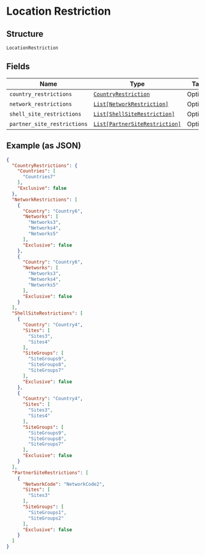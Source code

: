 
# Location Restriction

## Structure

`LocationRestriction`

## Fields

| Name | Type | Tags | Description |
|  --- | --- | --- | --- |
| `country_restrictions` | [`CountryRestriction`](../../doc/models/country-restriction.md) | Optional | - |
| `network_restrictions` | [`List[NetworkRestriction]`](../../doc/models/network-restriction.md) | Optional | - |
| `shell_site_restrictions` | [`List[ShellSiteRestriction]`](../../doc/models/shell-site-restriction.md) | Optional | - |
| `partner_site_restrictions` | [`List[PartnerSiteRestriction]`](../../doc/models/partner-site-restriction.md) | Optional | - |

## Example (as JSON)

```json
{
  "CountryRestrictions": {
    "Countries": [
      "Countries7"
    ],
    "Exclusive": false
  },
  "NetworkRestrictions": [
    {
      "Country": "Country6",
      "Networks": [
        "Networks3",
        "Networks4",
        "Networks5"
      ],
      "Exclusive": false
    },
    {
      "Country": "Country6",
      "Networks": [
        "Networks3",
        "Networks4",
        "Networks5"
      ],
      "Exclusive": false
    }
  ],
  "ShellSiteRestrictions": [
    {
      "Country": "Country4",
      "Sites": [
        "Sites3",
        "Sites4"
      ],
      "SiteGroups": [
        "SiteGroups9",
        "SiteGroups8",
        "SiteGroups7"
      ],
      "Exclusive": false
    },
    {
      "Country": "Country4",
      "Sites": [
        "Sites3",
        "Sites4"
      ],
      "SiteGroups": [
        "SiteGroups9",
        "SiteGroups8",
        "SiteGroups7"
      ],
      "Exclusive": false
    }
  ],
  "PartnerSiteRestrictions": [
    {
      "NetworkCode": "NetworkCode2",
      "Sites": [
        "Sites3"
      ],
      "SiteGroups": [
        "SiteGroups1",
        "SiteGroups2"
      ],
      "Exclusive": false
    }
  ]
}
```

